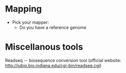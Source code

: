 Mapping
=======

+ Pick your mapper:
  + Do you have a reference genome
  
  
  
  
  
Miscellanous tools
========

Readseq -- biosequence conversion tool (official website: http://iubio.bio.indiana.edu/cgi-bin/readseq.cgi)
